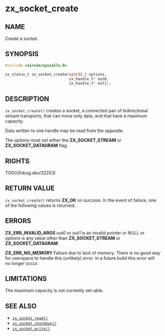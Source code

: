 # zx_socket_create

## NAME

<!-- Updated by update-docs-from-fidl, do not edit. -->

Create a socket.

## SYNOPSIS

<!-- Updated by update-docs-from-fidl, do not edit. -->

```c
#include <zircon/syscalls.h>

zx_status_t zx_socket_create(uint32_t options,
                             zx_handle_t* out0,
                             zx_handle_t* out1);
```

## DESCRIPTION

`zx_socket_create()` creates a socket, a connected pair of
bidirectional stream transports, that can move only data, and that
have a maximum capacity.

Data written to one handle may be read from the opposite.

The *options* must set either the **ZX_SOCKET_STREAM** or
**ZX_SOCKET_DATAGRAM** flag.

## RIGHTS

<!-- Updated by update-docs-from-fidl, do not edit. -->

TODO(fxbug.dev/32253)

## RETURN VALUE

`zx_socket_create()` returns **ZX_OK** on success. In the event of
failure, one of the following values is returned.

## ERRORS

**ZX_ERR_INVALID_ARGS**  *out0* or *out1* is an invalid pointer or NULL or
*options* is any value other than **ZX_SOCKET_STREAM** or **ZX_SOCKET_DATAGRAM**.

**ZX_ERR_NO_MEMORY**  Failure due to lack of memory.
There is no good way for userspace to handle this (unlikely) error.
In a future build this error will no longer occur.

## LIMITATIONS

The maximum capacity is not currently set-able.

## SEE ALSO

 - [`zx_socket_read()`]
 - [`zx_socket_shutdown()`]
 - [`zx_socket_write()`]

<!-- References updated by update-docs-from-fidl, do not edit. -->

[`zx_socket_read()`]: socket_read.md
[`zx_socket_shutdown()`]: socket_shutdown.md
[`zx_socket_write()`]: socket_write.md
